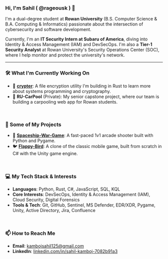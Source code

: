 ### Hi, I'm Sahil ( @rageousk ) 👋

I'm a dual-degree student at **Rowan University** (B.S. Computer Science & B.A. Computing & Informatics) passionate about the intersection of cybersecurity and software development.

Currently, I'm an **IT Security Intern at Subaru of America**, diving into Identity & Access Management (IAM) and DevSecOps. I'm also a **Tier-1 Security Analyst** at Rowan University's Security Operations Center (SOC), where I help monitor and protect the university's network.

---

### 🛠️ What I'm Currently Working On

* 🦀 **[crypter](https://github.com/rageousk/crypter)**: A file encryption utility I'm building in Rust to learn more about systems programming and cryptography.
* 🚗 **RU-CarPool** (Private): My senior capstone project, where our team is building a carpooling web app for Rowan students.

<br>

### 🚀 Some of My Projects

* 🐍 **[Spaceship-War-Game](https://github.com/rageousk/Spaceship-War-Game)**: A fast-paced 1v1 arcade shooter built with Python and Pygame.
* 🐦 **[Flappy-Bird](https://github.com/rageousk/Flappy-Bird)**: A clone of the classic mobile game, built from scratch in C# with the Unity game engine.

<br>

### 💻 My Tech Stack & Interests

* **Languages**: Python, Rust, C#, JavaScript, SQL, KQL
* **Core Interests**: DevSecOps, Identity & Access Management (IAM), Cloud Security, Digital Forensics
* **Tools & Tech**: Git, GitHub, Sentinel, MS Defender, EDR/XDR, Pygame, Unity, Active Directory, Jira, Confluence

<br>

### 📫 How to Reach Me

* **Email**: kambojsahil125@gmail.com
* **LinkedIn**: [linkedin.com/in/sahil-kamboj-7082b91a3](https://www.linkedin.com/in/sahil-kamboj-7082b91a3)
